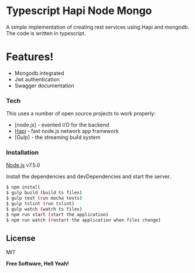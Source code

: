 # Typescript Hapi Node Mongo
A simple implementation of creating rest services using Hapi and mongodb.
The code is written in typescript.

# Features!

  - Mongodb integrated
  - Jwt authentication
  - Swagger documentation


### Tech

This uses a number of open source projects to work properly:
* [node.js] - evented I/O for the backend
* [Hapi](https://hapijs.com/) - fast node.js network app framework
* [Gulp] - the streaming build system

### Installation

[Node.js](https://nodejs.org/) v7.5.0

Install the dependencies and devDependencies and start the server.

```sh
$ npm install
$ gulp build (build ts files)
$ gulp test (run mocha tests)
$ gulp tslint (run tslint)
$ gulp watch (watch ts files)
$ npm run start (start the application)
$ npm run watch (restart the application when files change)
```

License
----

MIT


**Free Software, Hell Yeah!**
